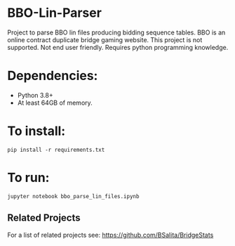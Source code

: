 # BBO-Lin-Parser
Project to parse BBO lin files producing bidding sequence tables. BBO is an online contract duplicate bridge gaming website. This project is not supported. Not end user friendly. Requires python programming knowledge.

# Dependencies:
- Python 3.8+
- At least 64GB of memory.

# To install:
    pip install -r requirements.txt

# To run:
    jupyter notebook bbo_parse_lin_files.ipynb

## Related Projects
For a list of related projects see: https://github.com/BSalita/BridgeStats
